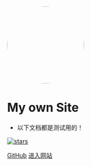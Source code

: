 <img width="180px" style="border-radius: 50%" bor src="https://www.mariowiki.com/images/a/a6/Super_Mushroom_Artwork_-_Super_Mario_3D_World.png">

# My own Site

- 以下文档都是测试用的！

[![stars](https://badgen.net/github/stars/MarioBros-maker/Site?icon=github&color=4ab8a1)](https://www.github.com/MarioBros-maker/Site) 

[GitHub](<https://github.com/MarioBros-maker/Site>)
[进入网站](README.md)
